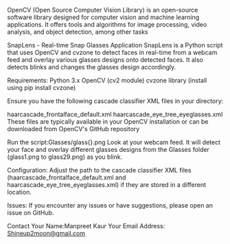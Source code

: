 OpenCV (Open Source Computer Vision Library) is an open-source software library designed for computer vision and machine learning applications. It offers tools and algorithms for image processing, video analysis, and object detection, among other tasks

SnapLens - Real-time Snap Glasses Application
SnapLens is a Python script that uses OpenCV and cvzone to detect faces in real-time from a webcam feed and overlay various glasses designs onto detected faces. It also detects blinks and changes the glasses design accordingly.

Requirements:
Python 3.x
OpenCV (cv2 module)
cvzone library (install using pip install cvzone)

Ensure you have the following cascade classifier XML files in your directory:

haarcascade_frontalface_default.xml
haarcascade_eye_tree_eyeglasses.xml
These files are typically available in your OpenCV installation or can be downloaded from OpenCV's GitHub repository

Run the script:Glasses/glass{}.png 
Look at your webcam feed. It will detect your face and overlay different glasses designs from the Glasses folder (glass1.png to glass29.png) as you blink.

Configuration:
Adjust the path to the cascade classifier XML files (haarcascade_frontalface_default.xml and haarcascade_eye_tree_eyeglasses.xml) if they are stored in a different location.

Issues:
If you encounter any issues or have suggestions, please open an issue on GitHub.

Contact
Your Name:Manpreet Kaur
Your Email Address: Shineup2moon@gmail.com
